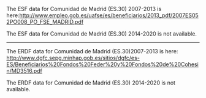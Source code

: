The ESF data for Comunidad de Madrid (ES.30) 2007-2013 is here:http://www.empleo.gob.es/uafse/es/beneficiarios/2013_pdf/2007ES052PO008_PO_FSE_MADRID.pdf

The ESF data for Comunidad de Madrid (ES.30) 2014-2020 is not available.

----

The ERDF data for Comunidad de Madrid (ES.30)2007-2013 is here: http://www.dgfc.sepg.minhap.gob.es/sitios/dgfc/es-ES/Beneficiarios%20Fondos%20Feder%20y%20Fondos%20de%20Cohesin/MD3516.pdf

The ERDF data for Comunidad de Madrid (ES.30) 2014-2020 is not available.
